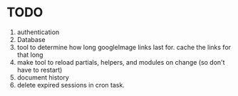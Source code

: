 # TODO

1. authentication
1. Database
1. tool to determine how long googleImage links last for. cache the links for that long
1. make tool to reload partials, helpers, and modules on change (so don't have to restart)
1. document history
1. delete expired sessions in cron task.
